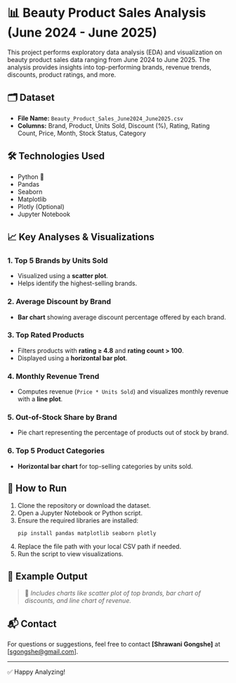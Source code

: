 # 📊 Beauty Product Sales Analysis (June 2024 - June 2025)

This project performs exploratory data analysis (EDA) and visualization on beauty product sales data ranging from June 2024 to June 2025. The analysis provides insights into top-performing brands, revenue trends, discounts, product ratings, and more.

## 🗂️ Dataset
- **File Name:** `Beauty_Product_Sales_June2024_June2025.csv`
- **Columns:** Brand, Product, Units Sold, Discount (%), Rating, Rating Count, Price, Month, Stock Status, Category

## 🛠️ Technologies Used
- Python 🐍
- Pandas
- Seaborn
- Matplotlib
- Plotly (Optional)
- Jupyter Notebook

## 📈 Key Analyses & Visualizations

### 1. Top 5 Brands by Units Sold
- Visualized using a **scatter plot**.
- Helps identify the highest-selling brands.

### 2. Average Discount by Brand
- **Bar chart** showing average discount percentage offered by each brand.

### 3. Top Rated Products
- Filters products with **rating ≥ 4.8** and **rating count > 100**.
- Displayed using a **horizontal bar plot**.

### 4. Monthly Revenue Trend
- Computes revenue (`Price * Units Sold`) and visualizes monthly revenue with a **line plot**.

### 5. Out-of-Stock Share by Brand
- Pie chart representing the percentage of products out of stock by brand.

### 6. Top 5 Product Categories
- **Horizontal bar chart** for top-selling categories by units sold.

## 📎 How to Run

1. Clone the repository or download the dataset.
2. Open a Jupyter Notebook or Python script.
3. Ensure the required libraries are installed:
    ```bash
    pip install pandas matplotlib seaborn plotly
    ```
4. Replace the file path with your local CSV path if needed.
5. Run the script to view visualizations.

## 📌 Example Output

> 📍 *Includes charts like scatter plot of top brands, bar chart of discounts, and line chart of revenue.*

## 📬 Contact
For questions or suggestions, feel free to contact **[Shrawani Gongshe]** at [sgongshe@gmail.com].

---

✅ Happy Analyzing!
